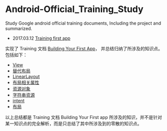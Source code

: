 # Android-Official_Training_Study

Study Google android official training documents,
Including the project and summarized.


- 2017.03.12 [Training first app](https://github.com/china-kook/Android-Official_Training_Study/tree/master/MyFirstApp)

 实现了 Training 文档 [Building Your First App](https://developer.android.com/training/basics/firstapp/index.html)， 并总结归纳了所涉及的知识点。包括如下：
 - [View](https://github.com/china-kook/Android-Official_Training_Study/tree/master/MyFirstApp#view)
 - [替代布局](https://github.com/china-kook/Android-Official_Training_Study/tree/master/MyFirstApp#替代布局)
 - [LinearLayout](https://github.com/china-kook/Android-Official_Training_Study/tree/master/MyFirstApp#linearlayout)
 - [布局相关属性](https://github.com/china-kook/Android-Official_Training_Study/tree/master/MyFirstApp#布局相关属性)
 - [资源对象](https://github.com/china-kook/Android-Official_Training_Study/tree/master/MyFirstApp#资源对象)
 - [字符串资源](https://github.com/china-kook/Android-Official_Training_Study/tree/master/MyFirstApp#字符创资源)
 - [intent](https://github.com/china-kook/Android-Official_Training_Study/tree/master/MyFirstApp#intent)
 - [布局](https://github.com/china-kook/Android-Official_Training_Study/tree/master/MyFirstApp#布局)

 以上总结都是 Training 文档 Building Your First app 所涉及的知识，并不是针对某一知识点的完全解析，而是只总结了其中所涉及到的零散的知识点。
